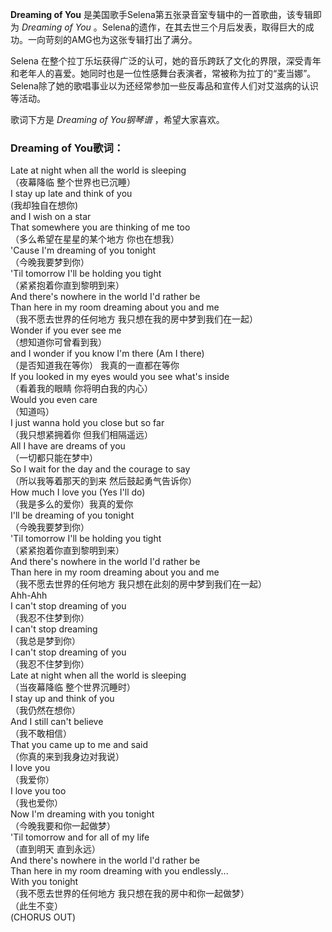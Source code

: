 

**Dreaming of You** 是美国歌手Selena第五张录音室专辑中的一首歌曲，该专辑即为 _Dreaming of You_
。Selena的遗作，在其去世三个月后发表，取得巨大的成功。一向苛刻的AMG也为这张专辑打出了满分。

Selena
在整个拉丁乐坛获得广泛的认可，她的音乐跨跃了文化的界限，深受青年和老年人的喜爱。她同时也是一位性感舞台表演者，常被称为拉丁的“麦当娜”。Selena除了她的歌唱事业以为还经常参加一些反毒品和宣传人们对艾滋病的认识等活动。

歌词下方是 _Dreaming of You钢琴谱_ ，希望大家喜欢。

### Dreaming of You歌词：

Late at night when all the world is sleeping  
（夜幕降临 整个世界也已沉睡）  
I stay up late and think of you  
(我却独自在想你)  
and I wish on a star  
That somewhere you are thinking of me too  
（多么希望在星星的某个地方 你也在想我）  
'Cause I'm dreaming of you tonight  
（今晚我要梦到你）  
'Til tomorrow I'll be holding you tight  
（紧紧抱着你直到黎明到来）  
And there's nowhere in the world I'd rather be  
Than here in my room dreaming about you and me  
（我不愿去世界的任何地方 我只想在我的房中梦到我们在一起）  
Wonder if you ever see me  
（想知道你可曾看到我）  
and I wonder if you know I'm there (Am I there)  
（是否知道我在等你） 我真的一直都在等你  
If you looked in my eyes would you see what's inside  
（看着我的眼睛 你将明白我的内心）  
Would you even care  
（知道吗）  
I just wanna hold you close but so far  
（我只想紧拥着你 但我们相隔遥远）  
All I have are dreams of you  
（一切都只能在梦中）  
So I wait for the day and the courage to say  
（所以我等着那天的到来 然后鼓起勇气告诉你）  
How much I love you (Yes I'll do)  
（我是多么的爱你）我真的爱你  
I'll be dreaming of you tonight  
（今晚我要梦到你）  
'Til tomorrow I'll be holding you tight  
（紧紧抱着你直到黎明到来）  
And there's nowhere in the world I'd rather be  
Than here in my room dreaming about you and me  
（我不愿去世界的任何地方 我只想在此刻的房中梦到我们在一起）  
Ahh-Ahh  
I can't stop dreaming of you  
（我忍不住梦到你）  
I can't stop dreaming  
（我总是梦到你）  
I can't stop dreaming of you  
（我忍不住梦到你）  
Late at night when all the world is sleeping  
（当夜幕降临 整个世界沉睡时）  
I stay up and think of you  
（我仍然在想你）  
And I still can't believe  
（我不敢相信）  
That you came up to me and said  
（你真的来到我身边对我说）  
I love you  
（我爱你）  
I love you too  
（我也爱你）  
Now I'm dreaming with you tonight  
（今晚我要和你一起做梦）  
'Til tomorrow and for all of my life  
（直到明天 直到永远）  
And there's nowhere in the world l'd rather be  
Than here in my room dreaming with you endlessly...  
With you tonight  
（我不愿去世界的任何地方 我只想在我的房中和你一起做梦）  
（此生不变）  
(CHORUS OUT)

